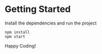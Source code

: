 # Getting Started
Install the dependencies and run the project
```
npm install
npm start
```
Happy Coding!